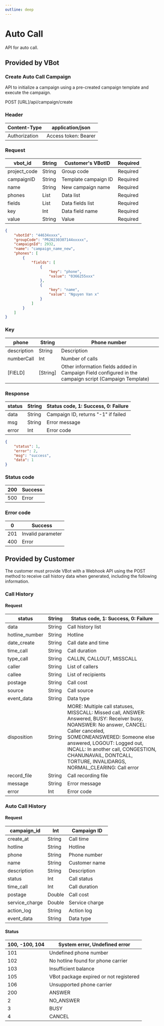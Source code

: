 ```yaml
---
outline: deep
---
```


# Auto Call

API for auto call.

## Provided by VBot

### Create Auto Call Campaign

API to initialize a campaign using a pre-created campaign template and execute the campaign.

<div class="api-container">
  <span class="api-method">POST</span>
  <span>[URL]/api/campaign/create</span>
</div>

### Header

| Content-Type  | application/json      |
|---------------|-----------------------|
| Authorization | Access token: Bearer  |

### Request

| vbot_id      | String | Customer's VBotID      | Required |
|--------------|--------|------------------------|----------|
| project_code | String | Group code             | Required |
| campaignID   | String | Template campaign ID   | Required |
| name         | String | New campaign name      | Required |
| phones       | List   | Data list              | Required |
| fields       | List   | Data fields list       | Required |
| key          | Int    | Data field name        | Required |
| value        | String | Value                  | Required |

``` JSON
{
    "vbotId": "44634xxxx",
    "groupCode": "PR20230307144xxxxx",
    "campaignId": 2932,
    "name": "campaign_name_new",
    "phones": [
        {
            "fields": [
                {
                    "key": "phone",
                    "value": "0366255xxx"
                },
                {
                    "key": "name",
                    "value": "Nguyen Van x"
                }
            ]
        }
    ]
}   
```

### Key

| phone       | String      | Phone number      |
|-------------|-------------|-------------------|
| description | String      | Description       |
| numberCall  | Int         | Number of calls   |
| [FIELD]     | [String]    | Other information fields added in Campaign Field configured in the campaign script (Campaign Template) |

### Response

| status  | String | Status code, 1: Success, 0: Failure |
|---------|--------|-------------------------------------|
| data    | String | Campaign ID, returns "-1" if failed |
| msg     | String | Error message                       |
| error   | Int    | Error code                          |

```JSON
{
    "status": 1,
    "error": 2,
    "msg": "success",
    "data": 1
}
```

### Status code

| 200 | Success |
|-----|---------|
| 500 | Error   |

### Error code

| 0   | Success               |
|-----|-----------------------|
| 201 | Invalid parameter     |
| 400 | Error                 |

## Provided by Customer

The customer must provide VBot with a Webhook API using the POST method to receive call history data when generated, including the following information.

### Call History

#### Request

| status       | String      | Status code, 1: Success, 0: Failure |
|--------------|-------------|-------------------------------------|
| data         | String      | Call history list                   |
| hotline_number | String    | Hotline                             |
| date_create  | String      | Call date and time                  |
| time_call    | String      | Call duration                       |
| type_call    | String      | CALLIN, CALLOUT, MISSCALL           |
| caller       | String      | List of callers                     |
| callee       | String      | List of recipients                  |
| postage      | String      | Call cost                           |
| source       | String      | Call source                         |
| event_data   | String      | Data type                           |
| disposition  | String      | MORE: Multiple call statuses, MISSCALL: Missed call, ANSWER: Answered, BUSY: Receiver busy, NOANSWER: No answer, CANCEL: Caller canceled, SOMEONEANSWERED: Someone else answered, LOGOUT: Logged out, INCALL: In another call, CONGESTION, CHANUNAVAIL, DONTCALL, TORTURE, INVALIDARGS, NORMAL_CLEARING: Call error |
| record_file  | String      | Call recording file                 |
| message      | String      | Error message                       |
| error        | Int         | Error code                          |

### Auto Call History

#### Request

| campaign_id    | Int         | Campaign ID        |
|---------------|-------------|---------------------|
| create_at      | String      | Call time          |
| hotline        | String      | Hotline            |
| phone          | String      | Phone number       |
| name           | String      | Customer name      |
| description    | String      | Description        |
| status         | Int         | Call status        |
| time_call      | Int         | Call duration      |
| postage        | Double      | Call cost          |
| service_charge | Double      | Service charge     |
| action_log     | String      | Action log         |
| event_data     | String      | Data type          |

#### Status

| 100, -100, 104 | System error, Undefined error         |
|---------------|----------------------------------------|
| 101           | Undefined phone number                 |
| 102           | No hotline found for phone carrier     |
| 103           | Insufficient balance                   |
| 105           | VBot package expired or not registered |
| 106           | Unsupported phone carrier              |
| 200           | ANSWER                                 |
| 2             | NO_ANSWER                              |
| 3             | BUSY                                   |
| 4             | CANCEL                                 |

